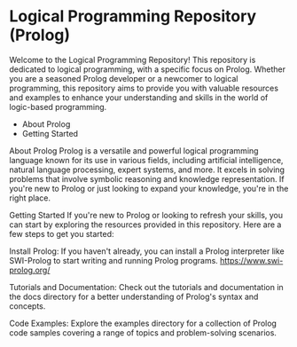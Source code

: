
# Logical Programming Repository (Prolog)
Welcome to the Logical Programming Repository! This repository is dedicated to logical programming, with a specific focus on Prolog. Whether you are a seasoned Prolog developer or a newcomer to logical programming, this repository aims to provide you with valuable resources and examples to enhance your understanding and skills in the world of logic-based programming.


* About Prolog
* Getting Started

About Prolog
Prolog is a versatile and powerful logical programming language known for its use in various fields, including artificial intelligence, natural language processing, expert systems, and more. It excels in solving problems that involve symbolic reasoning and knowledge representation. If you're new to Prolog or just looking to expand your knowledge, you're in the right place.

Getting Started
If you're new to Prolog or looking to refresh your skills, you can start by exploring the resources provided in this repository. Here are a few steps to get you started:

Install Prolog: If you haven't already, you can install a Prolog interpreter like SWI-Prolog to start writing and running Prolog programs. https://www.swi-prolog.org/

Tutorials and Documentation: Check out the tutorials and documentation in the docs directory for a better understanding of Prolog's syntax and concepts.

Code Examples: Explore the examples directory for a collection of Prolog code samples covering a range of topics and problem-solving scenarios.

